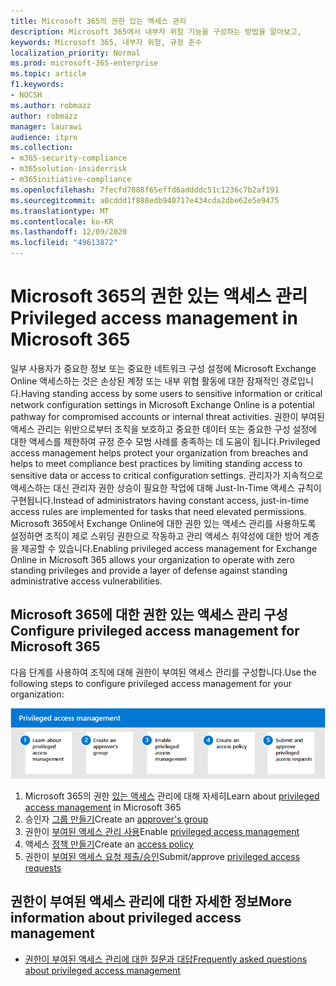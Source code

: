 ```yaml
---
title: Microsoft 365의 권한 있는 액세스 관리
description: Microsoft 365에서 내부자 위험 기능을 구성하는 방법을 알아보고,
keywords: Microsoft 365, 내부자 위험, 규정 준수
localization_priority: Normal
ms.prod: microsoft-365-enterprise
ms.topic: article
f1.keywords:
- NOCSH
ms.author: robmazz
author: robmazz
manager: laurawi
audience: itpro
ms.collection:
- m365-security-compliance
- m365solution-insiderrisk
- m365initiative-compliance
ms.openlocfilehash: 7fecfd7088f65effd6addddc51c1236c7b2af191
ms.sourcegitcommit: a0cddd1f888edb940717e434cda2dbe62e5e9475
ms.translationtype: MT
ms.contentlocale: ko-KR
ms.lasthandoff: 12/09/2020
ms.locfileid: "49613872"
---
```

# <a name="privileged-access-management-in-microsoft-365"></a><span data-ttu-id="4e224-104">Microsoft 365의 권한 있는 액세스 관리</span><span class="sxs-lookup"><span data-stu-id="4e224-104">Privileged access management in Microsoft 365</span></span>

<span data-ttu-id="4e224-105">일부 사용자가 중요한 정보 또는 중요한 네트워크 구성 설정에 Microsoft Exchange Online 액세스하는 것은 손상된 계정 또는 내부 위협 활동에 대한 잠재적인 경로입니다.</span><span class="sxs-lookup"><span data-stu-id="4e224-105">Having standing access by some users to sensitive information or critical network configuration settings in Microsoft Exchange Online is a potential pathway for compromised accounts or internal threat activities.</span></span> <span data-ttu-id="4e224-106">권한이 부여된 액세스 관리는 위반으로부터 조직을 보호하고 중요한 데이터 또는 중요한 구성 설정에 대한 액세스를 제한하여 규정 준수 모범 사례를 충족하는 데 도움이 됩니다.</span><span class="sxs-lookup"><span data-stu-id="4e224-106">Privileged access management helps protect your organization from breaches and helps to meet compliance best practices by limiting standing access to sensitive data or access to critical configuration settings.</span></span> <span data-ttu-id="4e224-107">관리자가 지속적으로 액세스하는 대신 관리자 권한 상승이 필요한 작업에 대해 Just-In-Time 액세스 규칙이 구현됩니다.</span><span class="sxs-lookup"><span data-stu-id="4e224-107">Instead of administrators having constant access, just-in-time access rules are implemented for tasks that need elevated permissions.</span></span> <span data-ttu-id="4e224-108">Microsoft 365에서 Exchange Online에 대한 권한 있는 액세스 관리를 사용하도록 설정하면 조직이 제로 스위딩 권한으로 작동하고 관리 액세스 취약성에 대한 방어 계층을 제공할 수 있습니다.</span><span class="sxs-lookup"><span data-stu-id="4e224-108">Enabling privileged access management for Exchange Online in Microsoft 365 allows your organization to operate with zero standing privileges and provide a layer of defense against standing administrative access vulnerabilities.</span></span>

## <a name="configure-privileged-access-management-for-microsoft-365"></a><span data-ttu-id="4e224-109">Microsoft 365에 대한 권한 있는 액세스 관리 구성</span><span class="sxs-lookup"><span data-stu-id="4e224-109">Configure privileged access management for Microsoft 365</span></span>

<span data-ttu-id="4e224-110">다음 단계를 사용하여 조직에 대해 권한이 부여된 액세스 관리를 구성합니다.</span><span class="sxs-lookup"><span data-stu-id="4e224-110">Use the following steps to configure privileged access management for your organization:</span></span>

![내부자 위험 솔루션 권한이 부여된 액세스 관리 단계](../media/ir-solution-pam-steps.png)

1. <span data-ttu-id="4e224-112">Microsoft 365의 권한 [있는 액세스](privileged-access-management-overview.md) 관리에 대해 자세히</span><span class="sxs-lookup"><span data-stu-id="4e224-112">Learn about [privileged access management](privileged-access-management-overview.md) in Microsoft 365</span></span>
2. <span data-ttu-id="4e224-113">승인자 [그룹 만들기](privileged-access-management-configuration.md#step-1-create-an-approvers-group)</span><span class="sxs-lookup"><span data-stu-id="4e224-113">Create an [approver's group](privileged-access-management-configuration.md#step-1-create-an-approvers-group)</span></span>
3. <span data-ttu-id="4e224-114">권한이 [부여된 액세스 관리 사용](privileged-access-management-configuration.md#step-2-enable-privileged-access)</span><span class="sxs-lookup"><span data-stu-id="4e224-114">Enable [privileged access management](privileged-access-management-configuration.md#step-2-enable-privileged-access)</span></span>
4. <span data-ttu-id="4e224-115">액세스 [정책 만들기](privileged-access-management-configuration.md#step-3-create-an-access-policy)</span><span class="sxs-lookup"><span data-stu-id="4e224-115">Create an [access policy](privileged-access-management-configuration.md#step-3-create-an-access-policy)</span></span>
5. <span data-ttu-id="4e224-116">권한이 [부여된 액세스 요청 제출/승인](privileged-access-management-configuration.md#step-4-submitapprove-privileged-access-requests)</span><span class="sxs-lookup"><span data-stu-id="4e224-116">Submit/approve [privileged access requests](privileged-access-management-configuration.md#step-4-submitapprove-privileged-access-requests)</span></span>

## <a name="more-information-about-privileged-access-management"></a><span data-ttu-id="4e224-117">권한이 부여된 액세스 관리에 대한 자세한 정보</span><span class="sxs-lookup"><span data-stu-id="4e224-117">More information about privileged access management</span></span>

- [<span data-ttu-id="4e224-118">권한이 부여된 액세스 관리에 대한 질문과 대답</span><span class="sxs-lookup"><span data-stu-id="4e224-118">Frequently asked questions about privileged access management</span></span>](privileged-access-management-overview.md#frequently-asked-questions)